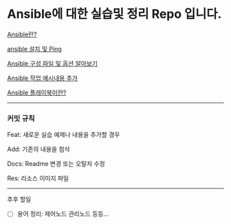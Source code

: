 # Ansible에 대한 실습및 정리 Repo 입니다.

[Ansible란?](https://github.com/C0deWave/ansible_study/blob/master/Docs/Ansible란.md)

[ansible 설치 및 Ping](https://github.com/C0deWave/ansible_study/blob/master/Docs/ansible%EC%84%A4%EC%B9%98.md)

[Ansible 구성 파일 및 옵션 알아보기](https://github.com/C0deWave/ansible_study/blob/master/Docs/ansible%20%EA%B5%AC%EC%84%B1%ED%8C%8C%EC%9D%BC.md)

[Ansible 작업 예시내용 추가](https://github.com/C0deWave/ansible_study/blob/master/Docs/ansible%EB%A5%BC%20%ED%99%9C%EC%9A%A9%ED%95%9C%20%EC%9E%91%EC%97%85.md)

[Ansible 플레이북이란?](https://github.com/C0deWave/ansible_study/blob/master/Docs/ansible%20%ED%94%8C%EB%A0%88%EC%9D%B4%EB%B6%81.md)

----

### 커밋 규칙

Feat: 새로운 실습 예제나 내용을 추가할 경우

Add: 기존의 내용을 첨삭

Docs: Readme 변경 또는 오탈자 수정

Res: 리소스 이미지 파일

---

추후 할일

- [ ] 용어 정리: 제어노드 관리노드 등등...  